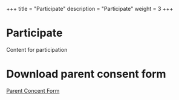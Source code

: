 +++
title = "Participate"
description = "Participate"
weight = 3
+++

# Participate
Content for participation

# Download parent consent form
[Parent Concent Form](/ConsentForm.pdf)

